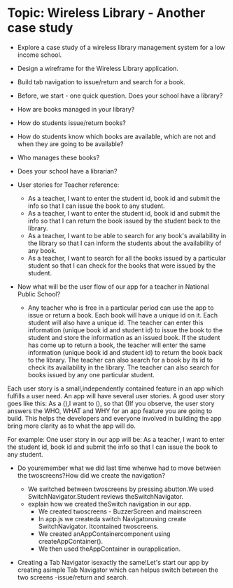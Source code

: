 # Topic: Wireless Library - Another case study

- Explore a case study of a wireless library management system for a low income school.
- Design a wireframe for the Wireless Library application. 
- Build tab navigation to issue/return and search for a book.

- Before, we start - one quick question. Does your school have a library?
- How are books managed in your library? 
- How do students issue/return books?
- How do students know which books are available, which are not and when they are going to be available?
- Who manages these books?
- Does your school have a librarian?
- User stories for Teacher reference:
  - As a teacher, I want to enter the student id, book id and submit the info so that I can issue the book to any student.
  - As a teacher, I want to enter the student id, book id and submit the info so that I can return the book issued by the student back to the library.
  - As a teacher, I want to be able to search for any book's availability in the library so that I can inform the students about the availability of any book.
  - As a teacher, I want to search for all the books issued by a particular student so that I can check for the books that were issued by the student.
- Now what will be the user flow of our app for a teacher in National Public School?
  - Any teacher who is free in a particular period can use the app to issue or return a book. Each book will have a unique id on it. Each student will also have a unique id. The teacher can enter this information (unique book id and student id) to issue the book to the student and store the information as an issued book. If the student has come up to return a book, the teacher will enter the same information (unique book id and student id) to return the book back to the library. The teacher can also search for a book by its id to check its availability in the library. The teacher can also search for books issued by any one particular student.

Each user story is a small,independently contained feature in an app which fulfills a user need. An app will have several user stories. A good user story goes like this: As a (<who is going to use the app>),I want to (<what action is the usergoing to take through the app>), so that (<what benefit will the user getout of the app>)If you observe, the user story answers the WHO, WHAT and WHY for an app feature you are going to build. This helps the developers and everyone involved in building the app bring more clarity as to what the app will do.

For example: One user story in our app will be: As a teacher, I want to enter the student id, book id and submit the info so that I can issue the book to any student.

- Do youremember what we did last time whenwe had to move between the twoscreens?How did we create the navigation?
  - We switched between twoscreens by pressing abutton.We used SwitchNavigator.Student reviews theSwitchNavigator.
  - explain how we created theSwitch navigation in our app.
    - We created twoscreens - BuzzerScreen and mainscreen
    - In app.js we createda switch Navigatorusing create SwitchNavigator. Itcontained twoscreens.
    - We created anAppContainercomponent using createAppContainer().
    - We then used theAppContainer in ourapplication.

- Creating a Tab Navigator isexactly the same!Let's start our app by creating asimple Tab Navigator which can helpus switch between the two screens -issue/return and search.